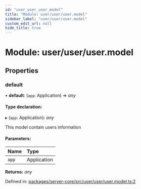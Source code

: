 ```yaml
---
id: "user_user_user_model"
title: "Module: user/user/user.model"
sidebar_label: "user/user/user.model"
custom_edit_url: null
hide_title: true
---
```


# Module: user/user/user.model

## Properties

### default

• **default**: (`app`: Application) => *any*

#### Type declaration:

▸ (`app`: Application): *any*

This model contain users information

#### Parameters:

| Name | Type |
| :------ | :------ |
| `app` | Application |

**Returns:** *any*

Defined in: [packages/server-core/src/user/user/user.model.ts:2](https://github.com/xr3ngine/xr3ngine/blob/7e8e151f1/packages/server-core/src/user/user/user.model.ts#L2)
